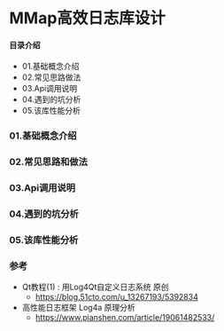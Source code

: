 # MMap高效日志库设计
#### 目录介绍
- 01.基础概念介绍
- 02.常见思路做法
- 03.Api调用说明
- 04.遇到的坑分析
- 05.该库性能分析


### 01.基础概念介绍





### 02.常见思路和做法



### 03.Api调用说明



### 04.遇到的坑分析



### 05.该库性能分析




### 参考
- Qt教程(1) : 用Log4Qt自定义日志系统 原创
  - https://blog.51cto.com/u_13267193/5392834
- 高性能日志框架 Log4a 原理分析
  - https://www.pianshen.com/article/19061482533/









